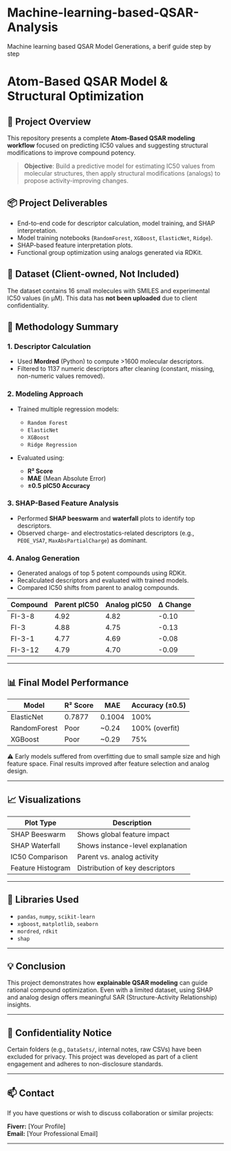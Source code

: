 # Machine-learning-based-QSAR-Analysis
Machine learning based QSAR Model Generations, a berif guide step by step


# Atom-Based QSAR Model & Structural Optimization

## 🧪 Project Overview

This repository presents a complete **Atom-Based QSAR modeling workflow** focused on predicting IC50 values and suggesting structural modifications to improve compound potency.

> **Objective**: Build a predictive model for estimating IC50 values from molecular structures, then apply structural modifications (analogs) to propose activity-improving changes.

## 📦 Project Deliverables

- End-to-end code for descriptor calculation, model training, and SHAP interpretation.
- Model training notebooks (`RandomForest`, `XGBoost`, `ElasticNet`, `Ridge`).
- SHAP-based feature interpretation plots.
- Functional group optimization using analogs generated via RDKit.

## 🧬 Dataset (Client-owned, Not Included)

The dataset contains 16 small molecules with SMILES and experimental IC50 values (in µM). This data has **not been uploaded** due to client confidentiality.

## 🔬 Methodology Summary

### 1. **Descriptor Calculation**
- Used **Mordred** (Python) to compute >1600 molecular descriptors.
- Filtered to 1137 numeric descriptors after cleaning (constant, missing, non-numeric values removed).

### 2. **Modeling Approach**
- Trained multiple regression models:
  - `Random Forest`
  - `ElasticNet`
  - `XGBoost`
  - `Ridge Regression`

- Evaluated using:
  - **R² Score**
  - **MAE** (Mean Absolute Error)
  - **±0.5 pIC50 Accuracy**

### 3. **SHAP-Based Feature Analysis**
- Performed **SHAP beeswarm** and **waterfall** plots to identify top descriptors.
- Observed charge- and electrostatics-related descriptors (e.g., `PEOE_VSA7`, `MaxAbsPartialCharge`) as dominant.

### 4. **Analog Generation**
- Generated analogs of top 5 potent compounds using RDKit.
- Recalculated descriptors and evaluated with trained models.
- Compared IC50 shifts from parent to analog compounds.

| Compound | Parent pIC50 | Analog pIC50 | Δ Change |
|----------|--------------|--------------|----------|
| FI-3-8   | 4.92         | 4.82         | -0.10    |
| FI-3     | 4.88         | 4.75         | -0.13    |
| FI-3-1   | 4.77         | 4.69         | -0.08    |
| FI-3-12  | 4.79         | 4.70         | -0.09    |

---

## 📊 Final Model Performance

| Model       | R² Score | MAE    | Accuracy (±0.5) |
|-------------|----------|--------|-----------------|
| ElasticNet  | 0.7877   | 0.1004 | 100%            |
| RandomForest| Poor     | ~0.24  | 100% (overfit)  |
| XGBoost     | Poor     | ~0.29  | 75%             |

⚠️ Early models suffered from overfitting due to small sample size and high feature space. Final results improved after feature selection and analog design.

---

## 📈 Visualizations

| Plot Type         | Description                                |
|-------------------|--------------------------------------------|
| SHAP Beeswarm     | Shows global feature impact                |
| SHAP Waterfall    | Shows instance-level explanation           |
| IC50 Comparison   | Parent vs. analog activity                 |
| Feature Histogram | Distribution of key descriptors            |

---

## 🤖 Libraries Used

- `pandas`, `numpy`, `scikit-learn`
- `xgboost`, `matplotlib`, `seaborn`
- `mordred`, `rdkit`
- `shap`

---

## 💡 Conclusion

This project demonstrates how **explainable QSAR modeling** can guide rational compound optimization. Even with a limited dataset, using SHAP and analog design offers meaningful SAR (Structure-Activity Relationship) insights.

---

## 🔐 Confidentiality Notice

Certain folders (e.g., `DataSets/`, internal notes, raw CSVs) have been excluded for privacy. This project was developed as part of a client engagement and adheres to non-disclosure standards.

---

## 📫 Contact

If you have questions or wish to discuss collaboration or similar projects:

**Fiverr:** [Your Profile]  
**Email:** [Your Professional Email]

---

